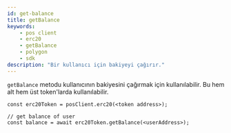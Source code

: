 ```yaml
---
id: get-balance
title: getBalance
keywords:
    - pos client
    - erc20
    - getBalance
    - polygon
    - sdk
description: "Bir kullanıcı için bakiyeyi çağırır."
---
```


`getBalance` metodu kullanıcının bakiyesini çağırmak için kullanılabilir. Bu hem alt hem üst token'larda kullanılabilir.

```
const erc20Token = posClient.erc20(<token address>);

// get balance of user
const balance = await erc20Token.getBalance(<userAddress>);
```
